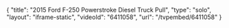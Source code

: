 {
    "title": "2015 Ford F-250 Powerstroke Diesel Truck Pull",
    "type": "solo",
    "layout": "iframe-static",
    "videoId": "6411058",
    "url": "\/tvpembed\/6411058"
}